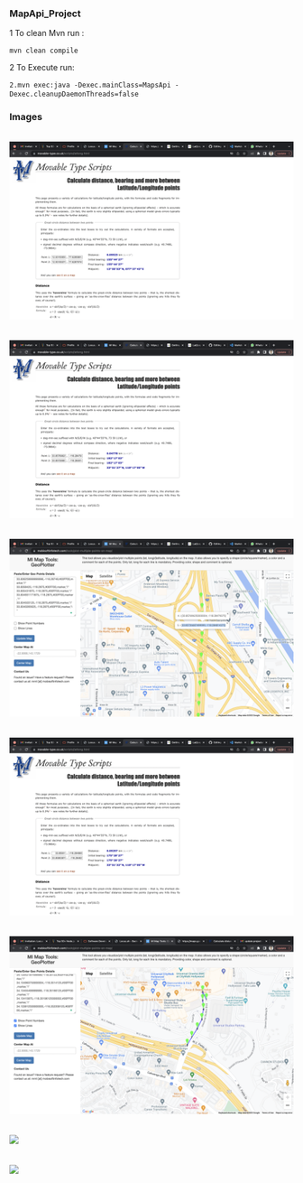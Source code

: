 ### MapApi_Project

1 To clean Mvn run :

```
mvn clean compile
```

2 To Execute run: 
```
2.mvn exec:java -Dexec.mainClass=MapsApi -Dexec.cleanupDaemonThreads=false
```

### Images

<br><img src="images/1.png" ><br></br>
<br><img src="images/2.png" ><br></br>
<br><img src="images/3.png" ><br></br>
<br><img src="images/4.png" ><br></br>
<br><img src="images/5.png" ><br></br>
<br><img src="images/6.png" ><br></br>
<br><img src="images/7.png" ><br></br>
